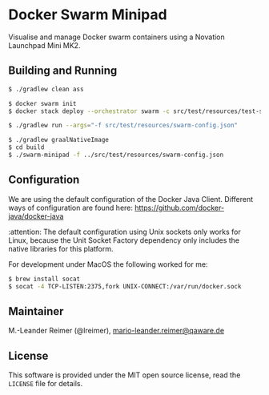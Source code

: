 # Docker Swarm Minipad

Visualise and manage Docker swarm containers using a Novation Launchpad Mini MK2.

## Building and Running

```bash
$ ./gradlew clean ass

$ docker swarm init
$ docker stack deploy --orchestrator swarm -c src/test/resources/test-stack.yaml test

$ ./gradlew run --args="-f src/test/resources/swarm-config.json"

$ ./gradlew graalNativeImage
$ cd build
$ ./swarm-minipad -f ../src/test/resources/swarm-config.json
```

## Configuration

We are using the default configuration of the Docker Java Client. Different ways of
configuration are found here: https://github.com/docker-java/docker-java

:attention: The default configuration using Unix sockets only works for Linux, because the Unit Socket
Factory dependency only includes the native libraries for this platform.

For development under MacOS the following worked for me:
```bash
$ brew install socat
$ socat -4 TCP-LISTEN:2375,fork UNIX-CONNECT:/var/run/docker.sock
```

## Maintainer

M.-Leander Reimer (@lreimer), <mario-leander.reimer@qaware.de>

## License

This software is provided under the MIT open source license, read the `LICENSE`
file for details.
